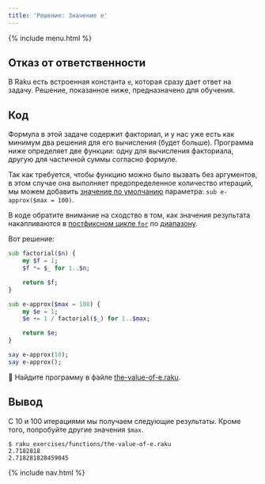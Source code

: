 ```yaml
---
title: 'Решение: Значение e'
---
```


{% include menu.html %}

## Отказ от ответственности

В Raku есть встроенная константа `e`, которая сразу дает ответ на задачу. Решение, показанное ниже, предназначено для обучения.

## Код

Формула в этой задаче содержит факториал, и у нас уже есть как минимум два решения для его вычисления (будет больше). Программа ниже определяет две функции: одну для вычисления факториала, другую для частичной суммы согласно формуле.

Так как требуется, чтобы функцию можно было вызвать без аргументов, в этом случае она выполняет предопределенное количество итераций, мы можем добавить [значение по умолчанию](/ru/essentials/functions/default-values) параметра: `sub e-approx($max = 100)`.

В коде обратите внимание на сходство в том, как значения результата накапливаются в [постфиксном цикле `for`](/ru/essentials/loops/postfix-for) по [диапазону](/ru/essentials/ranges).

Вот решение:

```raku
sub factorial($n) {
    my $f = 1;
    $f *= $_ for 1..$n;

    return $f;
}

sub e-approx($max = 100) {
    my $e = 1;
    $e += 1 / factorial($_) for 1..$max;

    return $e;
}

say e-approx(10);
say e-approx();
```

🦋 Найдите программу в файле [the-value-of-e.raku](https://github.com/ash/raku-course/blob/master/exercises/functions/the-value-of-e.raku).

## Вывод

С 10 и 100 итерациями мы получаем следующие результаты. Кроме того, попробуйте другие значения `$max`.

```console
$ raku exercises/functions/the-value-of-e.raku
2.7182818
2.718281828459045
```

{% include nav.html %}